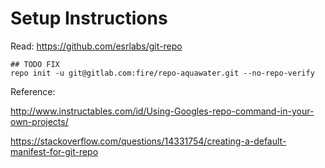 # Setup Instructions

Read: https://github.com/esrlabs/git-repo

```
## TODO FIX
repo init -u git@gitlab.com:fire/repo-aquawater.git --no-repo-verify
``` 

Reference:

http://www.instructables.com/id/Using-Googles-repo-command-in-your-own-projects/

https://stackoverflow.com/questions/14331754/creating-a-default-manifest-for-git-repo
